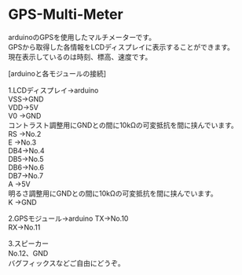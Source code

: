 # GPS-Multi-Meter
arduinoのGPSを使用したマルチメーターです。  
GPSから取得した各情報をLCDディスプレイに表示することができます。  
現在表示しているのは時刻、標高、速度です。  
  
[arduinoと各モジュールの接続]

1.LCDディスプレイ->arduino  
  VSS->GND  
  VDD->5V  
  V0 ->GND  
      コントラスト調整用にGNDとの間に10kΩの可変抵抗を間に挟んでいます。  
  RS ->No.2  
  E  ->No.3  
  DB4->No.4  
  DB5->No.5  
  DB6->No.6  
  DB7->No.7  
  A  ->5V  
       明るさ調整用にGNDとの間に10kΩの可変抵抗を間に挟んでいます。  
  K  ->GND  

2.GPSモジュール->arduino
  TX->No.10  
  RX->No.11  

3.スピーカー  
  No.12、GND    
バグフィックスなどご自由にどうぞ。  
